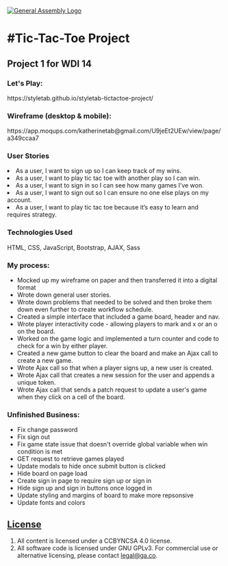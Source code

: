 [![General Assembly Logo](https://camo.githubusercontent.com/1a91b05b8f4d44b5bbfb83abac2b0996d8e26c92/687474703a2f2f692e696d6775722e636f6d2f6b6538555354712e706e67)](https://generalassemb.ly/education/web-development-immersive)

<h1>#Tic-Tac-Toe Project</h1>

<h2>Project 1 for WDI 14</h2>

<h3>Let's Play: </h3> https://styletab.github.io/styletab-tictactoe-project/

<h3>Wireframe (desktop & mobile):</h3> https://app.moqups.com/katherinetab@gmail.com/U9jeEt2UEw/view/page/a349ccaa7

<h3>User Stories</h3> 
<li>As a user, I want to sign up so I can keep track of my wins.</li>
<li>As a user, I want to play tic tac toe with another play so I can win.</li>
<li>As a user, I want to sign in so I can see how many games I’ve won.</li>
<li>As a user, I want to sign out so I can ensure no one else plays on my account.</li>
<li>As a user, I want to play tic tac toe because it’s easy to learn and requires strategy.</li>

<h3>Technologies Used</h3> 
HTML, CSS, JavaScript, Bootstrap, AJAX, Sass

<h3>My process: </h3>
<ul>
<li>Mocked up my wireframe on paper and then transferred it into a digital format</li>
<li>Wrote down general user stories.</li>
<li>Wrote down problems that needed to be solved and then broke them down even further to create workflow schedule. </li>
<li>Created a simple interface that included a game board, header and nav.</li>
<li>Wrote player interactivity code - allowing players to mark and x or an o on the board.</li>
<li>Worked on the game logic and implemented a turn counter and code to check for a win by either player.</li>
<li>Created a new game button to clear the board and make an Ajax call to create a new game.</li>
<li>Wrote Ajax call so that when a player signs up, a new user is created.</li>
<li>Wrote Ajax call that creates a new session for the user and appends a unique token.</li>
<li> Wrote Ajax call that sends a patch request to update a user's game when they click on a cell of the board.</li>
</ul>

<h3>Unfinished Business: </h3>
<ul>
<li>Fix change password</li>
<li>Fix sign out</li>
<li>Fix game state issue that doesn't override global variable when win condition is met</li>
<li>GET request to retrieve games played</li>
<li>Update modals to hide once submit button is clicked</li>
<li>Hide board on page load</li>
<li>Create sign in page to require sign up or sign in</li>
<li>Hide sign up and sign in buttons once logged in</li>
<li>Update styling and margins of board to make more repsonsive</li>
<li>Update fonts and colors</li>

</ul>




## [License](LICENSE)

1.  All content is licensed under a CC­BY­NC­SA 4.0 license.
1.  All software code is licensed under GNU GPLv3. For commercial use or
    alternative licensing, please contact legal@ga.co.
